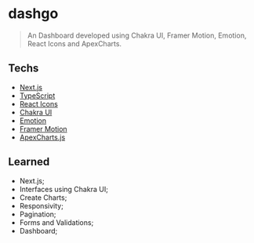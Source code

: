 # dashgo

> An Dashboard developed using Chakra UI, Framer Motion, Emotion, React Icons and ApexCharts.

## Techs

- [Next.js]()
- [TypeScript]()
- [React Icons]()
- [Chakra UI]()
- [Emotion]()
- [Framer Motion]()
- [ApexCharts.js](https://apexcharts.com/)

## Learned

- Next.js;
- Interfaces using Chakra UI;
- Create Charts;
- Responsivity;
- Pagination;
- Forms and Validations;
- Dashboard;